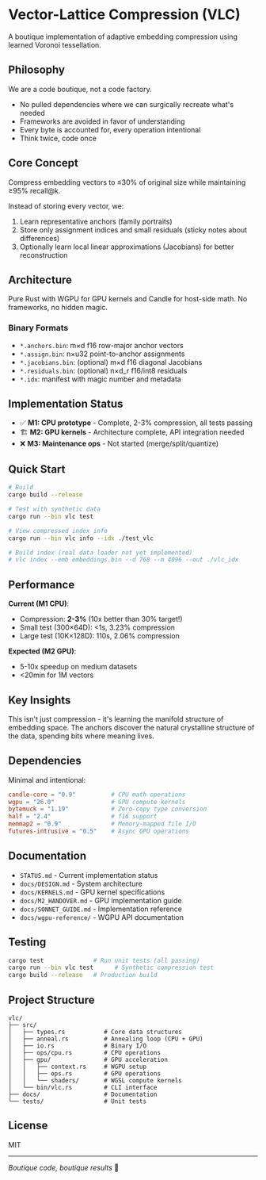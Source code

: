 # Vector-Lattice Compression (VLC)

A boutique implementation of adaptive embedding compression using learned Voronoi tessellation.

## Philosophy

We are a code boutique, not a code factory.
- No pulled dependencies where we can surgically recreate what's needed
- Frameworks are avoided in favor of understanding
- Every byte is accounted for, every operation intentional
- Think twice, code once

## Core Concept

Compress embedding vectors to ≤30% of original size while maintaining ≥95% recall@k.

Instead of storing every vector, we:
1. Learn representative anchors (family portraits)
2. Store only assignment indices and small residuals (sticky notes about differences)
3. Optionally learn local linear approximations (Jacobians) for better reconstruction

## Architecture

Pure Rust with WGPU for GPU kernels and Candle for host-side math. No frameworks, no hidden magic.

### Binary Formats
- `*.anchors.bin`: m×d f16 row-major anchor vectors
- `*.assign.bin`: n×u32 point-to-anchor assignments
- `*.jacobians.bin`: (optional) m×d f16 diagonal Jacobians
- `*.residuals.bin`: (optional) n×d_r f16/int8 residuals
- `*.idx`: manifest with magic number and metadata

## Implementation Status

- ✅ **M1: CPU prototype** - Complete, 2-3% compression, all tests passing
- 🏗️ **M2: GPU kernels** - Architecture complete, API integration needed
- ❌ **M3: Maintenance ops** - Not started (merge/split/quantize)

## Quick Start

```bash
# Build
cargo build --release

# Test with synthetic data
cargo run --bin vlc test

# View compressed index info
cargo run --bin vlc info --idx ./test_vlc

# Build index (real data loader not yet implemented)
# vlc index --emb embeddings.bin --d 768 --m 4096 --out ./vlc_idx
```

## Performance

**Current (M1 CPU)**:
- Compression: **2-3%** (10x better than 30% target!)
- Small test (300×64D): <1s, 3.23% compression
- Large test (10K×128D): 110s, 2.06% compression

**Expected (M2 GPU)**:
- 5-10x speedup on medium datasets
- <20min for 1M vectors

## Key Insights

This isn't just compression - it's learning the manifold structure of embedding space. The anchors discover the natural crystalline structure of the data, spending bits where meaning lives.

## Dependencies

Minimal and intentional:
```toml
candle-core = "0.9"          # CPU math operations
wgpu = "26.0"                # GPU compute kernels
bytemuck = "1.19"            # Zero-copy type conversion
half = "2.4"                 # f16 support
memmap2 = "0.9"              # Memory-mapped file I/O
futures-intrusive = "0.5"    # Async GPU operations
```

## Documentation

- `STATUS.md` - Current implementation status
- `docs/DESIGN.md` - System architecture
- `docs/KERNELS.md` - GPU kernel specifications
- `docs/M2_HANDOVER.md` - GPU implementation guide
- `docs/SONNET_GUIDE.md` - Implementation reference
- `docs/wgpu-reference/` - WGPU API documentation

## Testing

```bash
cargo test              # Run unit tests (all passing)
cargo run --bin vlc test      # Synthetic compression test
cargo build --release   # Production build
```

## Project Structure

```
vlc/
├── src/
│   ├── types.rs           # Core data structures
│   ├── anneal.rs          # Annealing loop (CPU + GPU)
│   ├── io.rs              # Binary I/O
│   ├── ops/cpu.rs         # CPU operations
│   ├── gpu/               # GPU acceleration
│   │   ├── context.rs     # WGPU setup
│   │   ├── ops.rs         # GPU operations
│   │   └── shaders/       # WGSL compute kernels
│   └── bin/vlc.rs         # CLI interface
├── docs/                  # Documentation
└── tests/                 # Unit tests
```

## License

MIT

---

*Boutique code, boutique results* 💎
